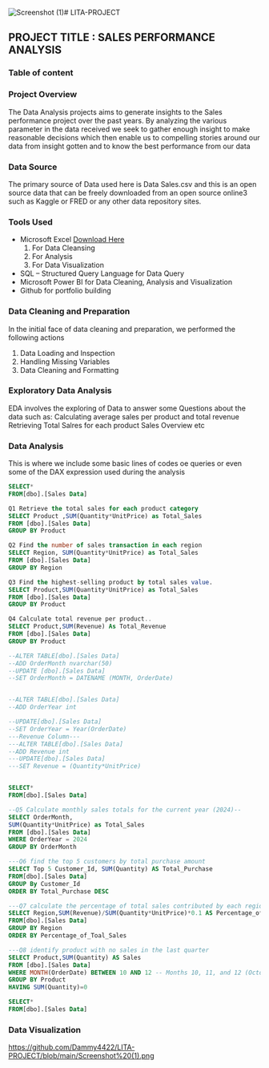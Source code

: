![Screenshot (1)](https://github.com/user-attachments/assets/af0c8b7b-c3d8-4142-bda9-5d57233281c7)# LITA-PROJECT
## PROJECT TITLE : SALES PERFORMANCE ANALYSIS
### Table of content
### Project Overview
The Data Analysis projects aims to generate insights to the Sales performance project over the past years. By analyzing the various parameter in the data received we seek to gather enough insight to make reasonable decisions which then enable us to compelling stories around our data from insight gotten and to know the best performance  from our data


### Data Source
The primary source of Data used here is Data Sales.csv and this is an open source data that can be freely downloaded from an open source online3 such as Kaggle or FRED or any other data repository sites. 

### Tools Used
- Microsoft Excel [Download Here](https://www.microsoftexcel.com)
    1.	For Data Cleansing
    2.	For Analysis
    3.	For Data Visualization
- SQL – Structured Query Language for Data Query
- Microsoft Power BI for Data Cleaning, Analysis and Visualization
- Github for portfolio building


### Data Cleaning and Preparation
In the initial face of data cleaning and preparation, we performed the following actions
1.	Data Loading and Inspection
2.	Handling Missing Variables
3.	Data Cleaning and Formatting

### Exploratory Data Analysis
EDA involves the exploring of Data to answer some Questions about the data such as: 
Calculating average sales per product and total revenue
Retrieving Total Salres for each product
Sales Overview etc

### Data Analysis
This is where we include some basic lines of codes oe queries or even some of the DAX expression used during the analysis

```SQL
SELECT*
FROM[dbo].[Sales Data]

Q1 Retrieve the total sales for each product category
SELECT Product ,SUM(Quantity*UnitPrice) as Total_Sales
FROM [dbo].[Sales Data]
GROUP BY Product

Q2 Find the number of sales transaction in each region
SELECT Region, SUM(Quantity*UnitPrice) as Total_Sales
FROM [dbo].[Sales Data]
GROUP BY Region

Q3 Find the highest-selling product by total sales value.
SELECT Product,SUM(Quantity*UnitPrice) as Total_Sales
FROM [dbo].[Sales Data]
GROUP BY Product

Q4 Calculate total revenue per product..
SELECT Product,SUM(Revenue) As Total_Revenue
FROM [dbo].[Sales Data]
GROUP BY Product

--ALTER TABLE[dbo].[Sales Data]
--ADD OrderMonth nvarchar(50)
--UPDATE [dbo].[Sales Data]
--SET OrderMonth = DATENAME (MONTH, OrderDate)


--ALTER TABLE[dbo].[Sales Data]
--ADD OrderYear int

--UPDATE[dbo].[Sales Data]
--SET OrderYear = Year(OrderDate)
---Revenue Column---
---ALTER TABLE[dbo].[Sales Data]
--ADD Revenue int
---UPDATE[dbo].[Sales Data]
---SET Revenue = (Quantity*UnitPrice)


SELECT*
FROM[dbo].[Sales Data]

--Q5 Calculate monthly sales totals for the current year (2024)--
SELECT OrderMonth,
SUM(Quantity*UnitPrice) as Total_Sales
FROM [dbo].[Sales Data]
WHERE OrderYear = 2024
GROUP BY OrderMonth

---Q6 find the top 5 customers by total purchase amount
SELECT Top 5 Customer_Id, SUM(Quantity) AS Total_Purchase
FROM[dbo].[Sales Data]
GROUP By Customer_Id
ORDER BY Total_Purchase DESC

---Q7 calculate the percentage of total sales contributed by each region.
SELECT Region,SUM(Revenue)/SUM(Quantity*UnitPrice)*0.1 AS Percentage_of_Total_Sales
FROM[dbo].[Sales Data]
GROUP BY Region
ORDER BY Percentage_of_Toal_Sales

---Q8 identify product with no sales in the last quarter
SELECT Product,SUM(Quantity) AS Sales
FROM [dbo].[Sales Data]
WHERE MONTH(OrderDate) BETWEEN 10 AND 12 -- Months 10, 11, and 12 (October to December)
GROUP BY Product
HAVING SUM(Quantity)=0

SELECT*
FROM[dbo].[Sales Data]
```
### Data Visualization
https://github.com/Dammy4422/LITA-PROJECT/blob/main/Screenshot%20(1).png



